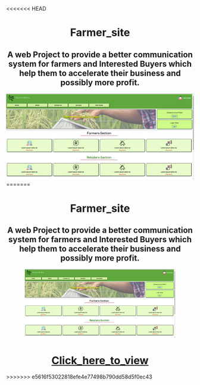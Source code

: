 <<<<<<< HEAD
<div align="center">
  <h1> Farmer_site </h1>
<h2>A web Project to provide a better communication system for farmers and Interested Buyers which help them to  accelerate their business  and possibly more profit.</h2>
  <img src="kisanmitra.png" >
</div>
=======
<div align="center">
  <h1 >Farmer_site</h1>
<h2>A web Project to provide a better communication system for farmers and Interested Buyers which help them to  accelerate their business  and possibly more profit.</h2>

  <img src="kisanmitra.png" style=" width:80%; height:40%">

<p><a href="https://codebiet.github.io/Farmer_site/"><h1>Click_here_to_view</h1></a></p>
</div>
>>>>>>> e5616f53022818efe4e77498b790dd58d5f0ec43
